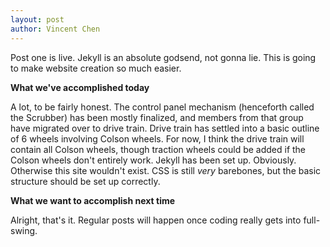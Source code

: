 ```yaml
---
layout: post
author: Vincent Chen
---
```

Post one is live. Jekyll is an absolute godsend, not gonna lie. This is going to make website creation so much easier.

**What we've accomplished today**

A lot, to be fairly honest. The control panel mechanism (henceforth called the Scrubber) has been mostly finalized, and members from that group have migrated over to drive train.
Drive train has settled into a basic outline of 6 wheels involving Colson wheels. For now, I think the drive train will contain all Colson wheels, though traction wheels could be added if the Colson wheels don't entirely work.
Jekyll has been set up. Obviously. Otherwise this site wouldn't exist. CSS is still *very* barebones, but the basic structure should be set up correctly.

**What we want to accomplish next time**

Alright, that's it. Regular posts will happen once coding really gets into full-swing.
